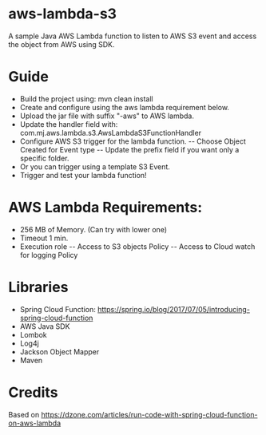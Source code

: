 # aws-lambda-s3
A sample Java AWS Lambda function to listen to AWS S3 event and access the object from AWS using SDK.


# Guide
- Build the project using: mvn clean install
- Create and configure using the aws lambda requirement below.
- Upload the jar file with suffix "-aws" to AWS lambda.
- Update the handler field with: com.mj.aws.lambda.s3.AwsLambdaS3FunctionHandler
- Configure AWS S3 trigger for the lambda function.
-- Choose Object Created for Event type
-- Update the prefix field if you want only a specific folder.
- Or you can trigger using a template S3 Event.
- Trigger and test your lambda function!

# AWS Lambda Requirements:
- 256 MB of Memory. (Can try with lower one)
- Timeout 1 min.
- Execution role
-- Access to S3 objects Policy
-- Access to Cloud watch for logging Policy


# Libraries
- Spring Cloud Function: https://spring.io/blog/2017/07/05/introducing-spring-cloud-function
- AWS Java SDK
- Lombok
- Log4j
- Jackson Object Mapper
- Maven

# Credits
Based on https://dzone.com/articles/run-code-with-spring-cloud-function-on-aws-lambda
